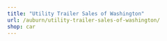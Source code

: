 ```yaml
---
title: "Utility Trailer Sales of Washington"
url: /auburn/utility-trailer-sales-of-washington/
shop: car
---
```

